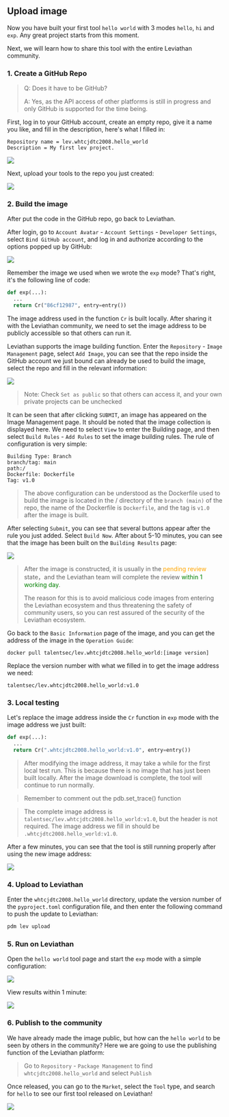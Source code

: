 ## Upload image

Now you have built your first tool `hello world` with 3 modes `hello`, `hi` and `exp`. Any great project starts from this moment.

Next, we will learn how to share this tool with the entire Leviathan community. 

### 1. Create a GitHub Repo

> Q: Does it have to be GitHub?
>
> A: Yes, as the API access of other platforms is still in progress and only GitHub is supported for the time being.

First, log in to your GitHub account, create an empty repo, give it a name you like, and fill in the description, here's what I filled in:

```
Repository name = lev.whtcjdtc2008.hello_world
Description = My first lev project.
```

![](https://levimg.s3.cn-northwest-1.amazonaws.com.cn/x/%E6%88%AA%E5%B1%8F2022-06-01+01.07.44.png)

Next, upload your tools to the repo you just created:

![](https://levimg.s3.cn-northwest-1.amazonaws.com.cn/x/%E6%88%AA%E5%B1%8F2022-06-01+01.12.35.png)

### 2. Build the image

After put the code in the GitHub repo, go back to Leviathan.

After login, go to `Account Avatar` - `Account Settings` - `Developer Settings`, select `Bind GitHub account`, and log in and authorize according to the options popped up by GitHub:

![](https://levimg.s3.cn-northwest-1.amazonaws.com.cn/l/11-3.png)

Remember the image we used when we wrote the `exp` mode? That's right, it's the following line of code:

```python
def exp(...):
  ...
  return Cr("86cf12987", entry=entry())
```

The image address used in the function `Cr` is built locally. After sharing it with the Leviathan community, we need to set the image address to be publicly accessible so that others can run it.

Leviathan supports the image building function. Enter the `Repository` - `Image Management` page, select `Add Image`, you can see that the repo inside the GitHub account we just bound can already be used to build the image, select the repo and fill in the relevant information:

![](https://levimg.s3.cn-northwest-1.amazonaws.com.cn/l/11-4.png)

> Note: Check `Set as public` so that others can access it, and your own private projects can be unchecked

It can be seen that after clicking `SUBMIT`, an image has appeared on the Image Management page. It should be noted that the image collection is displayed here. We need to select `View` to enter the Building page, and then select `Build Rules` - `Add Rules` to set the image building rules. The rule of configuration is very simple:

```
Building Type: Branch
branch/tag: main
path:/
Dockerfile: Dockerfile
Tag: v1.0
```
> The above configuration can be understood as the Dockerfile used to build the image is located in the / directory of the `branch (main)` of the repo, the name of the Dockerfile is `Dockerfile`, and the tag is `v1.0` after the image is built.

After selecting `Submit`, you can see that several buttons appear after the rule you just added. Select `Build Now`. After about 5-10 minutes, you can see that the image has been built on the `Building Results` page:

![](https://levimg.s3.cn-northwest-1.amazonaws.com.cn/l/11-5.png)

> After the image is constructed, it is usually in the  <font color="orange">pending review</font> state，and the Leviathan team will complete the review <font color="green">within 1 working day</font>.
>
> The reason for this is to avoid malicious code images from entering the Leviathan ecosystem and thus threatening the safety of community users, so you can rest assured of the security of the Leviathan ecosystem.

Go back to the `Basic Information` page of the image, and you can get the address of the image in the `Operation Guide`:

```
docker pull talentsec/lev.whtcjdtc2008.hello_world:[image version]
```

Replace the version number with what we filled in to get the image address we need:

```
talentsec/lev.whtcjdtc2008.hello_world:v1.0
```

### 3. Local testing

Let's replace the image address inside the `Cr` function in `exp` mode with the image address we just built:

```python
def exp(...):
  ...
  return Cr(".whtcjdtc2008.hello_world:v1.0", entry=entry())
```

> After modifying the image address, it may take a while for the first local test run. This is because there is no image that has just been built locally. After the image download is complete, the tool will continue to run normally.

> Remember to comment out the pdb.set_trace() function

>The complete image address is `talentsec/lev.whtcjdtc2008.hello_world:v1.0`, but the header is not required. The image address we fill in should be `.whtcjdtc2008.hello_world:v1.0`.

After a few minutes, you can see that the tool is still running properly after using the new image address:

![](https://levimg.s3.cn-northwest-1.amazonaws.com.cn/x/%E6%88%AA%E5%B1%8F2022-06-01+12.26.02.png)

### 4. Upload to Leviathan

Enter the `whtcjdtc2008.hello_world` directory, update the version number of the `pyproject.toml` configuration file, and then enter the following command to push the update to Leviathan:

```bash
pdm lev upload
```

### 5. Run on Leviathan

Open the `hello world` tool page and start the `exp` mode with a simple configuration:

![](https://levimg.s3.cn-northwest-1.amazonaws.com.cn/l/11-7.png)

View results within 1 minute:

![](https://levimg.s3.cn-northwest-1.amazonaws.com.cn/l/11-8.png)

### 6. Publish to the community

We have already made the image public, but how can the `hello world` to be seen by others in the community? Here we are going to use the publishing function of the Leviathan platform:

> Go to `Repository` - `Package Management` to find `whtcjdtc2008.hello_world` and select `Publish`

Once released, you can go to the `Market`, select the `Tool` type, and search for `hello` to see our first tool released on Leviathan!

![](https://levimg.s3.cn-northwest-1.amazonaws.com.cn/l/11-9.png)

